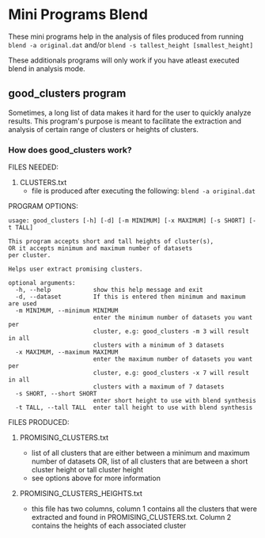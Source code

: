 # Mini Programs Blend

These mini programs help in the analysis of files produced from running `blend -a original.dat`
and/or `blend -s tallest_height [smallest_height]`

These additionals programs will only work if you have atleast executed blend in analysis mode.

## good_clusters program

Sometimes, a long list of data makes it hard for the user to quickly analyze results.
This program's purpose is meant to facilitate the extraction and analysis of certain
range of clusters or heights of clusters.

### How does good_clusters work?

FILES NEEDED:
1. CLUSTERS.txt
	- file is produced after executing the following: `blend -a original.dat` 

PROGRAM OPTIONS:
```
usage: good_clusters [-h] [-d] [-m MINIMUM] [-x MAXIMUM] [-s SHORT] [-t TALL]

This program accepts short and tall heights of cluster(s),
OR it accepts minimum and maximum number of datasets
per cluster.

Helps user extract promising clusters.

optional arguments:
  -h, --help            show this help message and exit
  -d, --dataset         If this is entered then minimum and maximum are used
  -m MINIMUM, --minimum MINIMUM
                        enter the minimum number of datasets you want per
                        cluster, e.g: good_clusters -m 3 will result in all
                        clusters with a minimum of 3 datasets
  -x MAXIMUM, --maximum MAXIMUM
                        enter the maximum number of datasets you want per
                        cluster, e.g: good_clusters -x 7 will result in all
                        clusters with a maximum of 7 datasets
  -s SHORT, --short SHORT
                        enter short height to use with blend synthesis
  -t TALL, --tall TALL  enter tall height to use with blend synthesis
```

FILES PRODUCED:
1. PROMISING_CLUSTERS.txt
	- list of all clusters that are either between a minimum and maximum number of datasets
	OR, list of all clusters that are between a short cluster height or tall cluster height
	- see options above for more information

2. PROMISING_CLUSTERS_HEIGHTS.txt
	- this file has two columns, column 1 contains all the clusters that were extracted and
	found in PROMISING_CLUSTERS.txt. Column 2 contains the heights of each associated cluster
